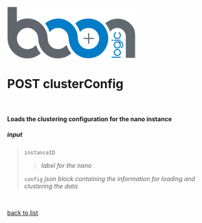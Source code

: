![Logo](../images/BoonLogic.png)
# **POST clusterConfig**
<br/>

#### Loads the clustering configuration for the nano instance
##### input
>`instanceID`
>>*label for the nano*
>
>`config`
>*json block containing the information for loading and clustering the data*

<br/>

[back to list](../Guides/Guide_Boon_Nano.md)
